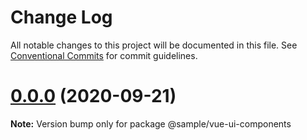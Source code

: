 # Change Log

All notable changes to this project will be documented in this file.
See [Conventional Commits](https://conventionalcommits.org) for commit guidelines.

# [0.0.0](https://github.com/nnishimura/design-system-boilerplate/compare/@sample/vue-ui-components@0.1.2...@sample/vue-ui-components@0.0.0) (2020-09-21)

**Note:** Version bump only for package @sample/vue-ui-components
